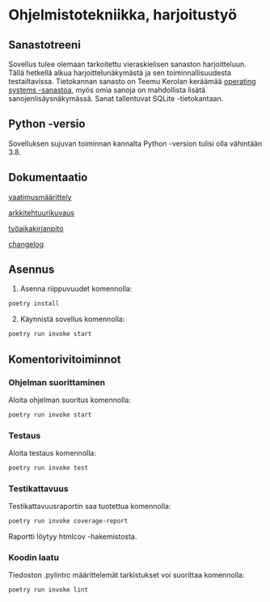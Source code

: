 # Ohjelmistotekniikka, harjoitustyö

## Sanastotreeni

Sovellus tulee olemaan tarkoitettu vieraskielisen sanaston harjoitteluun. Tällä hetkellä alkua harjoittelunäkymästä ja sen toiminnallisuudesta testailtavissa. Tietokannan sanasto on Teemu Kerolan keräämää [operating systems -sanastoa](https://www.cs.helsinki.fi/group/nodes/kurssit/kj/sanasto.html), myös omia sanoja on mahdollista lisätä sanojenlisäysnäkymässä. Sanat tallentuvat SQLite -tietokantaan.

## Python -versio

Sovelluksen sujuvan toiminnan kannalta Python -version tulisi olla vähintään 3.8.

## Dokumentaatio

[vaatimusmäärittely](https://github.com/minnaRon/ot-harjoitustyo/blob/master/dokumentaatio/vaatimusmaarittely.md)

[arkkitehtuurikuvaus](https://github.com/minnaRon/ot-harjoitustyo/blob/master/dokumentaatio/arkkitehtuuri.md)

[työaikakirjanpito](https://github.com/minnaRon/ot-harjoitustyo/blob/master/dokumentaatio/tyoaikakirjanpito.md)

[changelog](https://github.com/minnaRon/ot-harjoitustyo/blob/master/dokumentaatio/changelog.md)

## Asennus

1. Asenna riippuvuudet komennolla:

```bash
poetry install
```

2. Käynnistä sovellus komennolla:

```bash
poetry run invoke start
```

## Komentorivitoiminnot

### Ohjelman suorittaminen

Aloita ohjelman suoritus komennolla:

```bash
poetry run invoke start
```

### Testaus

Aloita testaus komennolla:

```bash
poetry run invoke test
```

### Testikattavuus

Testikattavuusraportin saa tuotettua komennolla:

```bash
poetry run invoke coverage-report
```

Raportti löytyy htmlcov -hakemistosta.

### Koodin laatu

Tiedoston .pylintrc määrittelemät tarkistukset voi suorittaa komennolla:

```bash
poetry run invoke lint
```
